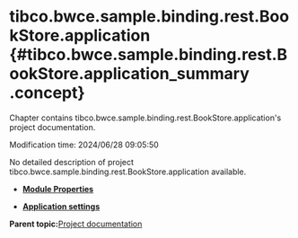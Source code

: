 # tibco.bwce.sample.binding.rest.BookStore.application {#tibco.bwce.sample.binding.rest.BookStore.application_summary .concept}

Chapter contains tibco.bwce.sample.binding.rest.BookStore.application's project documentation.

Modification time: 2024/06/28 09:05:50

No detailed description of project tibco.bwce.sample.binding.rest.BookStore.application available.

-   **[Module Properties](../../projects/tibco.bwce.sample.binding.rest.BookStore.application/common/substvar.md)**  

-   **[Application settings](../../projects/tibco.bwce.sample.binding.rest.BookStore.application/common/application.md)**  


**Parent topic:**[Project documentation](../../projects/projects.md)

